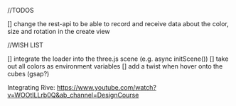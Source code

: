 //TODOS

[] change the rest-api to be able to record and receive data about the color, size and rotation in the create view

//WISH LIST

[] integrate the loader into the three.js scene (e.g. async initScene())
[] take out all colors as environment variables
[] add a twist when hover onto the cubes (gsap?)

Integrating Rive: https://www.youtube.com/watch?v=WOOtILLrb0Q&ab_channel=DesignCourse


